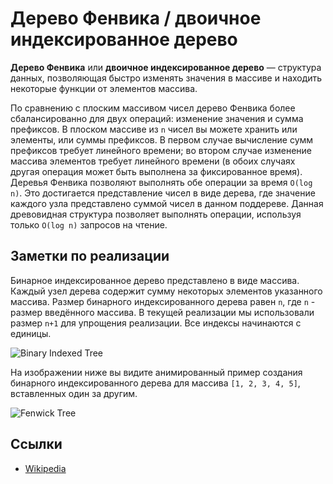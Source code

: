 # Дерево Фенвика / двоичное индексированное дерево

**Дерево Фенвика** или **двоичное индексированное дерево** — структура данных, позволяющая быстро изменять значения в
массиве и находить некоторые функции от элементов массива. 

По сравнению с плоским массивом чисел дерево Фенвика более сбалансированно для двух операций: изменение значения и сумма
префиксов. В плоском массиве из `n` чисел вы можете хранить или элементы, или суммы префиксов. В первом случае вычисление
сумм префиксов требует линейного времени; во втором случае изменение массива элементов требует линейного времени (в обоих
случаях другая операция может быть выполнена за фиксированное время). Деревья Фенвика позволяют выполнять обе операции
за время `O(log n)`. Это достигается представление чисел в виде дерева, где значение каждого узла представлено суммой
чисел в данном поддереве. Данная древовидная структура позволяет выполнять операции, используя только `O(log n)`
запросов на чтение. 

## Заметки по реализации

Бинарное индексированное дерево представлено в виде массива. Каждый узел дерева содержит сумму
некоторых элементов указанного массива. Размер бинарного индексированного дерева равен `n`, где `n` - размер введённого
массива. В текущей реализации мы использовали размер `n+1` для упрощения реализации. Все индексы начинаются с единицы.

![Binary Indexed Tree](https://www.geeksforgeeks.org/wp-content/uploads/BITSum.png)

На изображении ниже вы видите анимированный пример создания бинарного индексированного дерева для массива
`[1, 2, 3, 4, 5]`, вставленных один за другим.

![Fenwick Tree](https://upload.wikimedia.org/wikipedia/commons/d/dc/BITDemo.gif)

## Ссылки

- [Wikipedia](https://ru.wikipedia.org/wiki/%D0%94%D0%B5%D1%80%D0%B5%D0%B2%D0%BE_%D0%A4%D0%B5%D0%BD%D0%B2%D0%B8%D0%BA%D0%B0)
